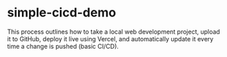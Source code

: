 # simple-cicd-demo
 This process outlines how to take a local web development project, upload it to GitHub, deploy it live using Vercel, and automatically update it every time a change is pushed (basic CI/CD).
